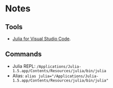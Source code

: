 # Notes

## Tools

- [Julia for Visual Studio Code](https://www.julia-vscode.org/).

## Commands

- Julia REPL: `/Applications/Julia-1.5.app/Contents/Resources/julia/bin/julia`
- Alias: `alias julia="/Applications/Julia-1.5.app/Contents/Resources/julia/bin/julia"`
